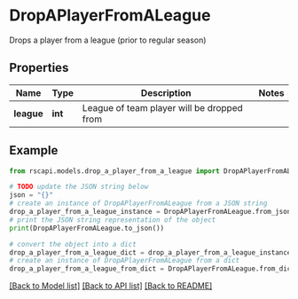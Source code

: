# DropAPlayerFromALeague

Drops a player from a league (prior to regular season)

## Properties

Name | Type | Description | Notes
------------ | ------------- | ------------- | -------------
**league** | **int** | League of team player will be dropped from | 

## Example

```python
from rscapi.models.drop_a_player_from_a_league import DropAPlayerFromALeague

# TODO update the JSON string below
json = "{}"
# create an instance of DropAPlayerFromALeague from a JSON string
drop_a_player_from_a_league_instance = DropAPlayerFromALeague.from_json(json)
# print the JSON string representation of the object
print(DropAPlayerFromALeague.to_json())

# convert the object into a dict
drop_a_player_from_a_league_dict = drop_a_player_from_a_league_instance.to_dict()
# create an instance of DropAPlayerFromALeague from a dict
drop_a_player_from_a_league_from_dict = DropAPlayerFromALeague.from_dict(drop_a_player_from_a_league_dict)
```
[[Back to Model list]](../README.md#documentation-for-models) [[Back to API list]](../README.md#documentation-for-api-endpoints) [[Back to README]](../README.md)


